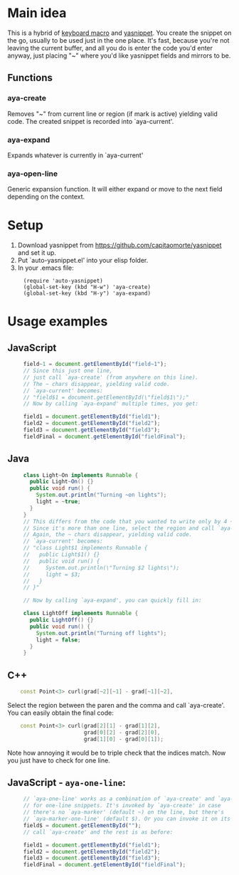 # Main idea
  This is a hybrid of [keyboard macro](http://www.gnu.org/software/emacs/manual/html_node/emacs/Basic-Keyboard-Macro.html)
  and [yasnippet](http://code.google.com/p/yasnippet/).
  You create the snippet on the go, usually to be used just in the one place.
  It's fast, because you're not leaving the current buffer, and
  all you do is enter the code you'd enter anyway, just placing "~" where you'd
  like yasnippet fields and mirrors to be.
## Functions
### aya-create
Removes "~" from current line or region (if mark is active)
yielding valid code.
The created snippet is recorded into `aya-current'.
### aya-expand
Expands whatever is currently in `aya-current'
### aya-open-line
Generic expansion function. It will either expand or move
to the next field depending on the context.

# Setup
1. Download yasnippet from https://github.com/capitaomorte/yasnippet and set it up.
2. Put `auto-yasnippet.el' into your elisp folder.
3. In your .emacs file:

```Lisp
     (require 'auto-yasnippet)
     (global-set-key (kbd "H-w") 'aya-create)
     (global-set-key (kbd "H-y") 'aya-expand)
```

# Usage examples
## JavaScript
```JavaScript
     field~1 = document.getElementById("field~1");
     // Since this just one line,
     // just call `aya-create' (from anywhere on this line).
     // The ~ chars disappear, yielding valid code.
     // `aya-current' becomes:
     // "field$1 = document.getElementById(\"field$1\");"
     // Now by calling `aya-expand' multiple times, you get:

     field1 = document.getElementById("field1");
     field2 = document.getElementById("field2");
     field3 = document.getElementById("field3");
     fieldFinal = document.getElementById("fieldFinal");
```
## Java
```Java
     class Light~On implements Runnable {
       public Light~On() {}
       public void run() {
         System.out.println("Turning ~on lights");
         light = ~true;
       }
     }
     // This differs from the code that you wanted to write only by 4 ~ chars.
     // Since it's more than one line, select the region and call `aya-create'.
     // Again, the ~ chars disappear, yielding valid code.
     // `aya-current' becomes:
     // "class Light$1 implements Runnable {
     //   public Light$1() {}
     //   public void run() {
     //     System.out.println(\"Turning $2 lights\");
     //     light = $3;
     //   }
     // }"

     // Now by calling `aya-expand', you can quickly fill in:

     class LightOff implements Runnable {
       public LightOff() {}
       public void run() {
         System.out.println("Turning off lights");
         light = false;
       }
     }
```
## C++
```C++
    const Point<3> curl(grad[~2][~1] - grad[~1][~2],
```

Select the region between the paren and the comma and call `aya-create'.
You can easily obtain the final code:
```C++
    const Point<3> curl(grad[2][1] - grad[1][2],
                        grad[0][2] - grad[2][0],
                        grad[1][0] - grad[0][1]);
```
Note how annoying it would be to triple check that the indices match.
Now you just have to check for one line.

## JavaScript - `aya-one-line`:
```JavaScript
     // `aya-one-line' works as a combination of `aya-create' and `aya-expand'
     // for one-line snippets. It's invoked by `aya-create' in case
     // there's no `aya-marker' (default ~) on the line, but there's
     // `aya-marker-one-line' (default $). Or you can invoke it on its own.
     field$ = document.getElementById("");
     // call `aya-create' and the rest is as before:

     field1 = document.getElementById("field1");
     field2 = document.getElementById("field2");
     field3 = document.getElementById("field3");
     fieldFinal = document.getElementById("fieldFinal");
```
